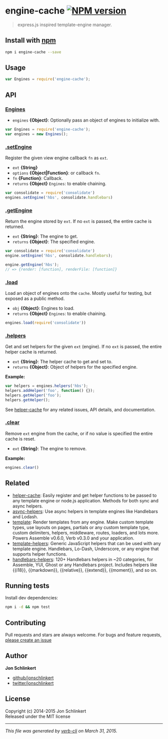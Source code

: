 # engine-cache [![NPM version](https://badge.fury.io/js/engine-cache.svg)](http://badge.fury.io/js/engine-cache)

> express.js inspired template-engine manager.

## Install with [npm](npmjs.org)

```bash
npm i engine-cache --save
```

## Usage

```js
var Engines = require('engine-cache');
```

## API
### [Engines](./index.js#L26)

* `engines` **{Object}**: Optionally pass an object of engines to initialize with.    

```js
var Engines = require('engine-cache');
var engines = new Engines();
```

### [.setEngine](./index.js#L56)

Register the given view engine callback `fn` as `ext`.

* `ext` **{String}**    
* `options` **{Object|Function}**: or callback `fn`.    
* `fn` **{Function}**: Callback.    
* `returns` **{Object}** `Engines`: to enable chaining.  

```js
var consolidate = require('consolidate')
engines.setEngine('hbs', consolidate.handlebars)
```

### [.getEngine](./index.js#L123)

Return the engine stored by `ext`. If no `ext` is passed, the entire cache is returned.

* `ext` **{String}**: The engine to get.    
* `returns` **{Object}**: The specified engine.  

```js
var consolidate = require('consolidate')
engine.setEngine('hbs', consolidate.handlebars);

engine.getEngine('hbs');
// => {render: [function], renderFile: [function]}
```

### [.load](./index.js#L235)

Load an object of engines onto the `cache`. Mostly useful for testing, but exposed as a public method.

* `obj` **{Object}**: Engines to load.    
* `returns` **{Object}** `Engines`: to enable chaining.  

```js
engines.load(require('consolidate'))
```

### [.helpers](./index.js#L269)

Get and set helpers for the given `ext` (engine). If no `ext` is passed, the entire helper cache is returned.

* `ext` **{String}**: The helper cache to get and set to.    
* `returns` **{Object}**: Object of helpers for the specified engine.  

**Example:**

```js
var helpers = engines.helpers('hbs');
helpers.addHelper('foo', function() {});
helpers.getHelper('foo');
helpers.getHelper();
```

See [helper-cache] for any related issues, API details, and documentation.

### [.clear](./index.js#L287)

Remove `ext` engine from the cache, or if no value is specified the entire cache is reset.

* `ext` **{String}**: The engine to remove.    

**Example:**

```js
engines.clear()
```

## Related
 * [helper-cache](https://github.com/jonschlinkert/helper-cache): Easily register and get helper functions to be passed to any template engine or node.js application. Methods for both sync and async helpers.
 * [async-helpers](https://github.com/doowb/async-helpers): Use async helpers in template engines like Handlebars and Lodash.
 * [template](https://github.com/jonschlinkert/template): Render templates from any engine. Make custom template types, use layouts on pages, partials or any custom template type, custom delimiters, helpers, middleware, routes, loaders, and lots more. Powers Assemble v0.6.0, Verb v0.3.0 and your application.
 * [template-helpers](https://github.com/jonschlinkert/template-helpers): Generic JavaScript helpers that can be used with any template engine. Handlebars, Lo-Dash, Underscore, or any engine that supports helper functions.
 * [handlebars-helpers](https://github.com/assemble/handlebars-helpers): 120+ Handlebars helpers in ~20 categories, for Assemble, YUI, Ghost or any Handlebars project. Includes helpers like {{i18}}, {{markdown}}, {{relative}}, {{extend}}, {{moment}}, and so on.

## Running tests
Install dev dependencies:

```bash
npm i -d && npm test
```

## Contributing
Pull requests and stars are always welcome. For bugs and feature requests, [please create an issue](https://github.com/jonschlinkert/engine-cache/issues)

## Author

**Jon Schlinkert**

+ [github/jonschlinkert](https://github.com/jonschlinkert)
+ [twitter/jonschlinkert](http://twitter.com/jonschlinkert) 

## License
Copyright (c) 2014-2015 Jon Schlinkert  
Released under the MIT license

***

_This file was generated by [verb-cli](https://github.com/assemble/verb-cli) on March 31, 2015._

[helper-cache]: https://github.com/jonschlinkert/helper-cache
<!-- deps: swig lodash mocha engine-lodash handlebars -->
